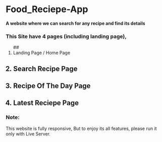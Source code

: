 # Food_Reciepe-App
<b>A website where we can search for any recipe and find its details</b>

### This Site have 4 pages (including landing page), 
<ol>
## <li>Landing Page / Home Page</li>

## <li>Search Recipe Page</li>

## <li>Recipe Of The Day Page</li>

## <li>Latest Reciepe Page</li>

</ol>

### Note:
This website is fully responsive,
But to enjoy its all features, please run it only with Live Server.
